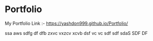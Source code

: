 # Portfolio
My Portfolio Link :-
https://yashdon999.github.io/Portfolio/

ssa
aws
sdfg
df
dfb
zxvc
vxzcv
xcvb
dsf
vc
vc
sdf
sdf
sdaS
SDF
DF
